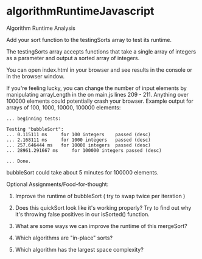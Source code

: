 # algorithmRuntimeJavascript
Algorithm Runtime Analysis

Add your sort function to the testingSorts array to test its runtime. 

The testingSorts array accepts functions that take a single array of integers as a parameter and output a sorted array of integers.

You can open index.html in your browser and see results in the console or in the browser window.

If you're feeling lucky, you can change the number of input elements by manipulating arrayLength in the on main.js lines 209 - 211. Anything over 100000 elements could potentially crash your browser. Example output for arrays of 100, 1000, 10000, 100000 elements:

    ... beginning tests: 
    
    Testing "bubbleSort": 
    ...	0.115111 ms 	for 100 integers	passed (desc)
    ...	2.168111 ms 	for 1000 integers	passed (desc)
    ...	257.646444 ms 	for 10000 integers	passed (desc)
    ...	28961.291667 ms 	for 100000 integers	passed (desc)
    
    ... Done.


bubbleSort could take about 5 minutes for 100000 elements. 

Optional Assignments/Food-for-thought:

1. Improve the runtime of bubbleSort ( try to swap twice per iteration )

2. Does this quickSort look like it's working properly? Try to find out why it's throwing false positives in our isSorted() function.

3. What are some ways we can improve the runtime of this mergeSort?

4. Which algorithms are "in-place" sorts?

5. Which algorithm has the largest space complexity?
